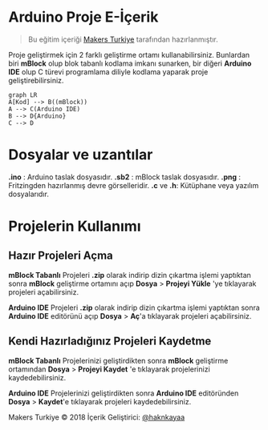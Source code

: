 ﻿# Arduino Proje E-İçerik

>Bu eğitim içeriği [Makers Turkiye](https://makersturkiye.com) tarafından hazırlanmıştır.

Proje geliştirmek için 2 farklı geliştirme ortamı kullanabilirsiniz. Bunlardan biri **mBlock** olup blok tabanlı kodlama imkanı sunarken, bir diğeri **Arduino IDE** olup C türevi programlama diliyle kodlama yaparak proje geliştirebilirsiniz.

```mermaid
graph LR
A[Kod] --> B((mBlock))
A --> C(Arduino IDE)
B --> D{Arduino}
C --> D
```

# Dosyalar ve uzantılar

**.ino** : Arduino taslak dosyasıdır.
**.sb2** : mBlock taslak dosyasıdır.
**.png** : Fritzingden hazırlanmış devre görselleridir.
**.c** ve **.h**: Kütüphane veya yazılım dosyalarıdır.

# Projelerin Kullanımı

## Hazır Projeleri Açma

**mBlock Tabanlı**
Projeleri **.zip** olarak indirip dizin çıkartma işlemi yaptıktan sonra **mBlock** geliştirme ortamını açıp **Dosya** > **Projeyi Yükle** 'ye tıklayarak projeleri açabilirsiniz.

**Arduino IDE**
Projeleri **.zip** olarak indirip dizin çıkartma işlemi yaptıktan sonra **Arduino IDE** editörünü açıp **Dosya** > **Aç**'a tıklayarak projeleri açabilirsiniz.

## Kendi Hazırladığınız Projeleri Kaydetme

**mBlock Tabanlı**
Projelerinizi geliştirdikten sonra **mBlock** geliştirme ortamından **Dosya** > **Projeyi Kaydet** 'e tıklayarak projelerinizi kaydedebilirsiniz.

**Arduino IDE**
Projelerinizi geliştirdikten sonra  **Arduino IDE** editöründen **Dosya** > **Kaydet**'e tıklayarak projeleri kaydedebilirsiniz.

Makers Turkiye © 2018
İçerik Geliştirici: [@haknkayaa](http://www.github.com/haknkayaa)




